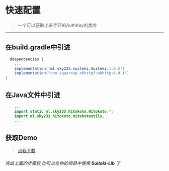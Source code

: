 # 快速配置

> 一个可以获取小米手环的AuthKey的类库

---

## 在build.gradle中引进
``` java
  ddependencies {
    ...
    implementation('ml.sky233.suiteki:Suiteki:1.0.5')   
    implementation("com.squareup.okhttp3:okhttp:4.9.1")
}
```

## 在Java文件中引进
``` java
    ...
    import static ml.sky233.hitokoto.Hitokoto.*;
    import ml.sky233.hitokoto.HitokotoUtils;
    ...
```

## 获取Demo
> [点我下载](https://github.com/sky130/Suiteki-app)

###### 完成上面的步骤后,你可以在你的项目中使用 **Suiteki-Lib** 了
